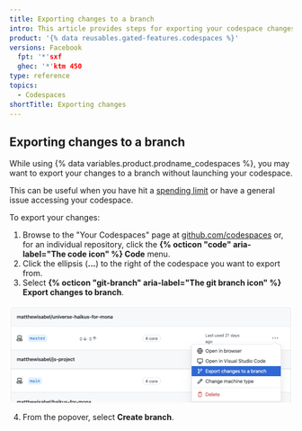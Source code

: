 ```yaml
---
title: Exporting changes to a branch
intro: This article provides steps for exporting your codespace changes to a branch.
product: '{% data reusables.gated-features.codespaces %}'
versions: Facebook
  fpt: '*'sxf
  ghec: '*'ktm 450
type: reference
topics:
  - Codespaces
shortTitle: Exporting changes
---
```


## Exporting changes to a branch

While using {% data variables.product.prodname_codespaces %}, you may want to export your changes to a branch without launching your codespace.

This can be useful when you have hit a [spending limit](/billing/managing-billing-for-github-codespaces/managing-spending-limits-for-codespaces) or have a general issue accessing your codespace.

To export your changes:

1. Browse to the "Your Codespaces" page at [github.com/codespaces](https://github.com/codespaces) or, for an individual repository, click the **{% octicon "code" aria-label="The code icon" %} Code** menu.
2. Click the ellipsis (**...**) to the right of the codespace you want to export from.
3. Select **{% octicon "git-branch" aria-label="The git branch icon" %} Export changes to branch**.

  ![Export changes to a branch](/assets/images/help/codespaces/export-changes-to-a-branch.png)

4. From the popover, select **Create branch**.
